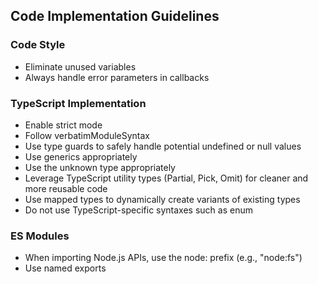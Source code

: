 ## Code Implementation Guidelines

### Code Style

- Eliminate unused variables
- Always handle error parameters in callbacks

### TypeScript Implementation

- Enable strict mode
- Follow verbatimModuleSyntax
- Use type guards to safely handle potential undefined or null values
- Use generics appropriately
- Use the unknown type appropriately
- Leverage TypeScript utility types (Partial, Pick, Omit) for cleaner and more reusable code
- Use mapped types to dynamically create variants of existing types
- Do not use TypeScript-specific syntaxes such as enum

### ES Modules

- When importing Node.js APIs, use the node: prefix (e.g., "node:fs")
- Use named exports
